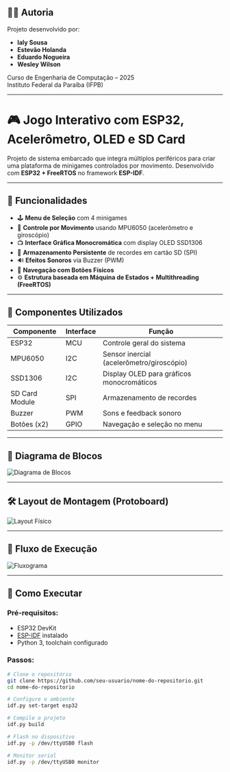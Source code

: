 ## 👨‍💻 Autoria

Projeto desenvolvido por:

- **Ialy Sousa**  
- **Estevão Holanda**  
- **Eduardo Nogueira**  
- **Wesley Wilson**

Curso de Engenharia de Computação – 2025  
Instituto Federal da Paraíba (IFPB)

---
# 🎮 Jogo Interativo com ESP32, Acelerômetro, OLED e SD Card

Projeto de sistema embarcado que integra múltiplos periféricos para criar uma plataforma de minigames controlados por movimento. Desenvolvido com **ESP32 + FreeRTOS** no framework **ESP-IDF**.

---

## 📌 Funcionalidades

- 🕹️ **Menu de Seleção** com 4 minigames
- 🧭 **Controle por Movimento** usando MPU6050 (acelerômetro e giroscópio)
- 📺 **Interface Gráfica Monocromática** com display OLED SSD1306
- 💾 **Armazenamento Persistente** de recordes em cartão SD (SPI)
- 🔊 **Efeitos Sonoros** via Buzzer (PWM)
- 🔘 **Navegação com Botões Físicos**
- ⚙️ **Estrutura baseada em Máquina de Estados + Multithreading (FreeRTOS)**

---

## 🔧 Componentes Utilizados

| Componente      | Interface | Função                                       |
|-----------------|-----------|----------------------------------------------|
| ESP32           | MCU       | Controle geral do sistema                    |
| MPU6050         | I2C       | Sensor inercial (acelerômetro/giroscópio)   |
| SSD1306         | I2C       | Display OLED para gráficos monocromáticos    |
| SD Card Module  | SPI       | Armazenamento de recordes                    |
| Buzzer          | PWM       | Sons e feedback sonoro                       |
| Botões (x2)     | GPIO      | Navegação e seleção no menu                  |

---

## 📐 Diagrama de Blocos

![Diagrama de Blocos](/path/to/bloco_diagram.png)

---

## 🛠️ Layout de Montagem (Protoboard)

![Layout Físico](/path/to/layout_fisico.png)

---

## 🔄 Fluxo de Execução

![Fluxograma](/path/to/fluxo_maquina_estados.png)

---

## 🚀 Como Executar

### Pré-requisitos:
- ESP32 DevKit
- [ESP-IDF](https://docs.espressif.com/projects/esp-idf/en/latest/esp32/get-started/index.html) instalado
- Python 3, toolchain configurado

### Passos:

```bash
# Clone o repositório
git clone https://github.com/seu-usuario/nome-do-repositorio.git
cd nome-do-repositorio

# Configure o ambiente
idf.py set-target esp32

# Compile o projeto
idf.py build

# Flash no dispositivo
idf.py -p /dev/ttyUSB0 flash

# Monitor serial
idf.py -p /dev/ttyUSB0 monitor
